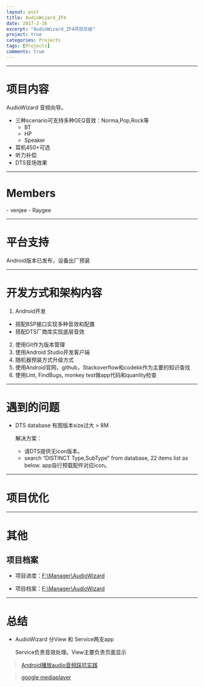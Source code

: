 ```yaml
---
layout: post
title: AudioWizard_ZF4
date: 2017-2-16
excerpt: "AudioWizard_ZF4项目总结"
project: true
categories: Projects
tags: [Projects]
comments: true
---
```



---
<h1 id="项目内容"> 项目内容 </h1>

AudioWizard 音频向导。 

- 三种scenario可支持多种GEQ音效：Norma,Pop,Rock等
    - BT
    - HP
    - Speaker
- 耳机450+可选
- 听力补偿
- DTS音场效果

---
<h1 id="Members"> Members </h1>
- venjee
- Raygee

---
<h1 id="平台支持"> 平台支持 </h1>

Android版本已发布，设备出厂预装

---
<h1 id="开发方式和架构内容"> 开发方式和架构内容 </h1>

1. Android开发
 - 搭配BSP接口实现多种音效和配置
 - 搭配DTS厂商库实现底层音效
2. 使用Git作为版本管理
3. 使用Android Studio开发客户端
4. 随机器预装方式升级方式
5. 使用Android官网，github，Stackoverflow和codekk作为主要的知识查找
6. 使用Lint, FindBugs, monkey test做app代码和quanlity检查


---
<h1 id="遇到的问题"> 遇到的问题 </h1>

- DTS database 有图版本size过大 > 8M

    解决方案：
    
    - 请DTS提供无icon版本。
    - search “DISTINCT Type,SubType” from database,  22 items list as below. app自行预载配件对应icon。

---
<h1 id="项目优化"> 项目优化 </h1>


---
<h1 id="其他"> 其他 </h1>

<h2 id="项目档案"> 项目档案 </h2>

- 项目进度：[F:\Manager\AudioWizard](F:\Manager\AudioWizard)

- 项目档案：[F:\Manager\AudioWizard](F:\Manager\AudioWizard)


---
<h1 id="总结"> 总结 </h1>

- AudioWizard 分View 和 Service两支app
  
    Service负责音效处理。View主要负责页面显示
    


> [Android播放audio音频踩坑实践](http://www.jianshu.com/p/fee65523a632)

> [google mediaplayer](https://developer.android.com/guide/topics/media/mediaplayer.html#mediaplayer)
